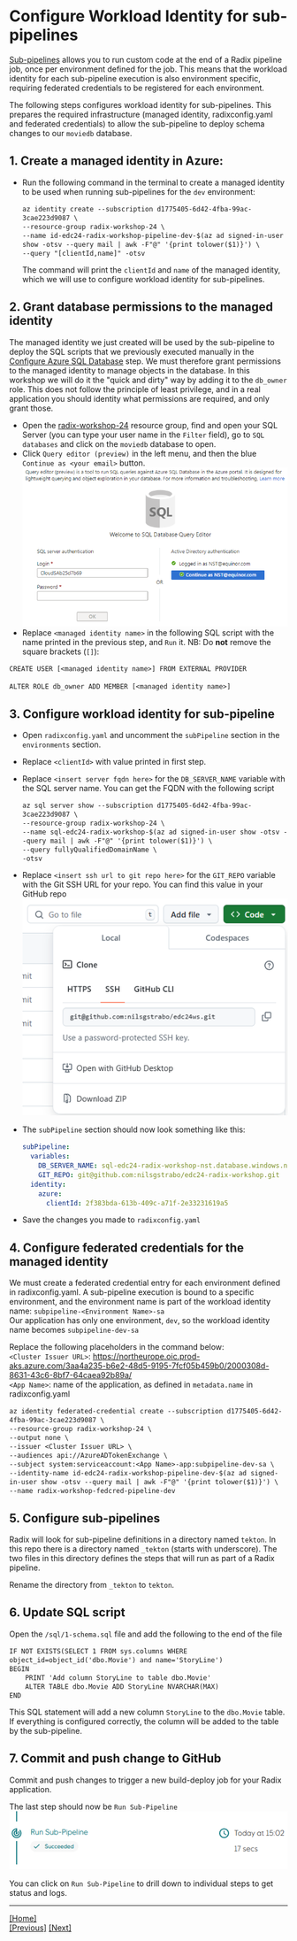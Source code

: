 # Configure Workload Identity for sub-pipelines

[Sub-pipelines](https://www.radix.equinor.com/guides/sub-pipeline/) allows you to run custom code at the end of a Radix pipeline job, once per environment defined for the job. This means that the workload identity for each sub-pipeline execution is also environment specific, requiring federated credentials to be registered for each environment.

The following steps configures workload identity for sub-pipelines. This prepares the required infrastructure (managed identity, radixconfig.yaml and federated credentials) to allow the sub-pipeline to deploy schema changes to our `moviedb` database.

## 1. Create a managed identity in Azure:

- Run the following command in the terminal to create a managed identity to be used when running sub-pipelines for the `dev` environment:
  ```
  az identity create --subscription d1775405-6d42-4fba-99ac-3cae223d9087 \
  --resource-group radix-workshop-24 \
  --name id-edc24-radix-workshop-pipeline-dev-$(az ad signed-in-user show -otsv --query mail | awk -F"@" '{print tolower($1)}') \
  --query "[clientId,name]" -otsv
  ```
  The command will print the `clientId` and `name` of the managed identity, which we will use to configure workload identity for sub-pipelines.

## 2. Grant database permissions to the managed identity

The managed identity we just created will be used by the sub-pipeline to deploy the SQL scripts that we previously executed manually in the [Configure Azure SQL Database](configure-azure-sql.md) step. We must therefore grant permissions to the managed identity to manage objects in the database. In this workshop we will do it the "quick and dirty" way by adding it to the `db_owner` role. This does not follow the principle of least privilege, and in a real application you should identity what permissions are required, and only grant those.

   - Open the [radix-workshop-24](https://portal.azure.com/#@StatoilSRM.onmicrosoft.com/resource/subscriptions/d1775405-6d42-4fba-99ac-3cae223d9087/resourcegroups/radix-workshop-24/overview) resource group, find and open your SQL Server (you can type your user name in the `Filter` field), go to `SQL databases` and click on the `moviedb` database to open.
   - Click `Query editor (preview)` in the left menu, and then the blue `Continue as <your email>` button.  
   ![db login](database-login.png)
   - Replace `<managed identity name>` in the following SQL script with the name printed in the previous step, and `Run` it. NB: Do **not** remove the square brackets (`[]`): 
   ```
   CREATE USER [<managed identity name>] FROM EXTERNAL PROVIDER

  ALTER ROLE db_owner ADD MEMBER [<managed identity name>]
   ```

## 3. Configure workload identity for sub-pipeline

- Open `radixconfig.yaml` and uncomment the `subPipeline` section in the `environments` section.  
- Replace `<clientId>` with value printed in first step.
- Replace `<insert server fqdn here>` for the `DB_SERVER_NAME` variable with the SQL server name. You can get the FQDN with the following script  
  ```
  az sql server show --subscription d1775405-6d42-4fba-99ac-3cae223d9087 \
  --resource-group radix-workshop-24 \
  --name sql-edc24-radix-workshop-$(az ad signed-in-user show -otsv --query mail | awk -F"@" '{print tolower($1)}') \
  --query fullyQualifiedDomainName \
  -otsv
  ```

- Replace `<insert ssh url to git repo here>` for the `GIT_REPO` variable with the Git SSH URL for your repo. You can find this value in your GitHub repo  
![git-ssh-url](git-ssh-url.png)
- The `subPipeline` section should now look something like this:
  ```yaml
  subPipeline:
    variables:
      DB_SERVER_NAME: sql-edc24-radix-workshop-nst.database.windows.net
      GIT_REPO: git@github.com:nilsgstrabo/edc24-radix-workshop.git
    identity:
      azure:
        clientId: 2f383bda-613b-409c-a71f-2e33231619a5
  ```
- Save the changes you made to `radixconfig.yaml`


## 4. Configure federated credentials for the managed identity

We must create a federated credential entry for each environment defined in radixconfig.yaml. A sub-pipeline execution is bound to a specific environment, and the environment name is part of the workload identity name: `subpipeline-<Environment Name>-sa`  
Our application has only one environment, `dev`, so the workload identity name becomes `subpipeline-dev-sa`

Replace the following placeholders in the command below:  
`<Cluster Issuer URL>`: https://northeurope.oic.prod-aks.azure.com/3aa4a235-b6e2-48d5-9195-7fcf05b459b0/2000308d-8631-43c6-8bf7-64caea92b89a/  
`<App Name>`: name of the application, as defined in `metadata.name` in radixconfig.yaml

  ```
  az identity federated-credential create --subscription d1775405-6d42-4fba-99ac-3cae223d9087 \
  --resource-group radix-workshop-24 \
  --output none \
  --issuer <Cluster Issuer URL> \
  --audiences api://AzureADTokenExchange \
  --subject system:serviceaccount:<App Name>-app:subpipeline-dev-sa \
  --identity-name id-edc24-radix-workshop-pipeline-dev-$(az ad signed-in-user show -otsv --query mail | awk -F"@" '{print tolower($1)}') \
  --name radix-workshop-fedcred-pipeline-dev
  ```

## 5. Configure sub-pipelines

Radix will look for sub-pipeline definitions in a directory named `tekton`. In this repo there is a directory named `_tekton` (starts with underscore). The two files in this directory defines the steps that will run as part of a Radix pipeline.

Rename the directory from `_tekton` to `tekton`.

## 6. Update SQL script

Open the `/sql/1-schema.sql` file and add the following to the end of the file

```
IF NOT EXISTS(SELECT 1 FROM sys.columns WHERE object_id=object_id('dbo.Movie') and name='StoryLine')
BEGIN
	PRINT 'Add column StoryLine to table dbo.Movie'
	ALTER TABLE dbo.Movie ADD StoryLine NVARCHAR(MAX)
END
```

This SQL statement will add a new column `StoryLine` to the `dbo.Movie` table. If everything is configured correctly, the column will be added to the table by the sub-pipeline.

## 7. Commit and push change to GitHub

Commit and push changes to trigger a new build-deploy job for your Radix application.

The last step should now be `Run Sub-Pipeline`  
![sub-pipeline](run-sub-pipeline.png)

You can click on `Run Sub-Pipeline` to drill down to individual steps to get status and logs.

---

[[Home]](../readme.md)  
[[Previous]](configure-page-storageaccount.md) [[Next]](keyvault-workload-identity.md)
